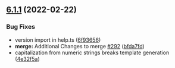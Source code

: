 ## [6.1.1](https://github.com/jondot/hygen/compare/v6.1.0...v6.1.1) (2022-02-22)


### Bug Fixes

* version import in help.ts ([6f93656](https://github.com/jondot/hygen/commit/6f9365623fda9fe5548b27e3d63aa368ee46790a))
* **merge:** Additional Changes to merge [#292](https://github.com/jondot/hygen/issues/292) ([bfda7fd](https://github.com/jondot/hygen/commit/bfda7fd47b206ea64219c9f866b9ce9e80fba1e7))
* capitalization from numeric strings breaks template generation ([4e32f5a](https://github.com/jondot/hygen/commit/4e32f5a2ab0c1f06dc56f8c5f0df6259a8ae011e))



